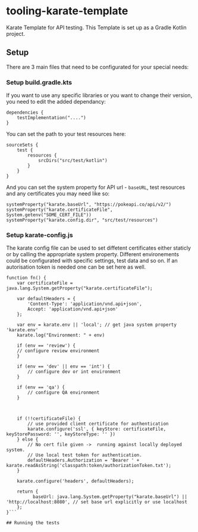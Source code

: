 # tooling-karate-template

Karate Template for API testing. This Template is set up as a Gradle Kotlin project. 

## Setup
There are 3 main files that need to be configurated for your special needs: 

### Setup build.gradle.kts

If you want to use any specific libraries or you want to change their version, you need to edit the added dependancy: 
```
dependencies {
    testImplementation("....")
}
```
You can set the path to your test resources here: 
```
sourceSets {
    test {
        resources {
            srcDirs("src/test/kotlin")
        }
    }
}
```
And you can set the system property for API url - `baseURL`, test resources and any certificates you may need like so: 
```
systemProperty("karate.baseUrl", "https://pokeapi.co/api/v2/")
systemProperty("karate.certificateFile", System.getenv("SOME_CERT_FILE"))
systemProperty("karate.config.dir", "src/test/resources")
```

### Setup karate-config.js

The karate config file can be used to set diffetent certificates either staticly or by calling the appropriate system property. 
Different environements could be configurated with specific settings, test data and so on. 
If an autorisation token is needed one can be set here as well. 
```
function fn() {
    var certificateFile = java.lang.System.getProperty("karate.certificateFile");

    var defaultHeaders = {
        'Content-Type': 'application/vnd.api+json',
        Accept: 'application/vnd.api+json'
    };
  
    var env = karate.env || 'local'; // get java system property 'karate.env'
    karate.log("Environment: " + env)

    if (env == 'review') {
    // configure review environment
    }

    if (env == 'dev' || env == 'int') {
        // configure dev or int environment
    }

    if (env == 'qa') {
        // configure QA environment
    }

    

    if (!!certificateFile) {
        // use provided client certificate for authentication 
        karate.configure('ssl', { keyStore: certificateFile, keyStorePassword: '', keyStoreType: '' })
    } else {
        // No cert file given ->  running against locally deployed system.
        // Use local test token for authentication.
        defaultHeaders.Authorization = 'Bearer ' + karate.readAsString('classpath:token/authorizationToken.txt');
    }

    karate.configure('headers', defaultHeaders);

    return {
          baseUrl: java.lang.System.getProperty("karate.baseUrl") || 'http://localhost:8080', // set base url explicitly or use localhost
    };
}```

## Running the tests

```

```
